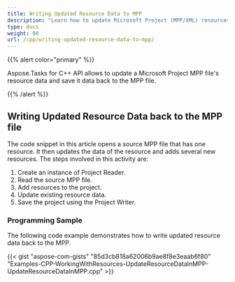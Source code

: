 ```yaml
---
title: Writing Updated Resource Data to MPP
description: "Learn how to update Microsoft Project (MPP/XML) resources using Aspose.Tasks for C++."
type: docs
weight: 90
url: /cpp/writing-updated-resource-data-to-mpp/
---
```


{{% alert color="primary" %}} 

Aspose.Tasks for C++ API allows to update a Microsoft Project MPP file's resource data and save it data back to the MPP file.

{{% /alert %}}

## **Writing Updated Resource Data back to the MPP file**
The code snippet in this article opens a source MPP file that has one resource. It then updates the data of the resource and adds several new resources. The steps involved in this activity are:

1. Create an instance of Project Reader.
2. Read the source MPP file.
3. Add resources to the project.
4. Update existing resource data.
5. Save the project using the Project Writer.

### **Programming Sample**
The following code example demonstrates how to write updated resource data back to the MPP.

{{< gist "aspose-com-gists" "85d3cb818a62006b9ae8f8e3eaab6f80" "Examples-CPP-WorkingWithResources-UpdateResourceDataInMPP-UpdateResourceDataInMPP.cpp" >}}
